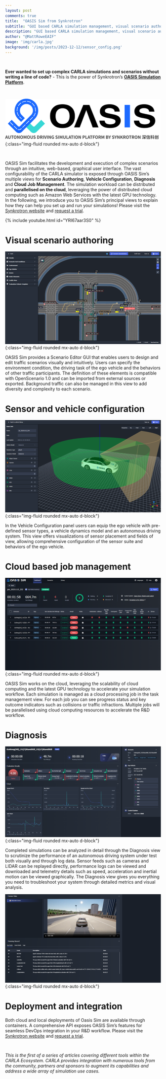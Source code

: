 ```yaml
---
layout: post
comments: true
title:  "OASIS Sim from Synkrotron"
subtitle: "GUI based CARLA simulation management, visual scenario authoring and cloud job management in the OASIS Sim platform"
description: "GUI based CARLA simulation management, visual scenario authoring and cloud job management in the OASIS Sim platform"
author: "@MattRoweEAIF"
image: 'img/carla.jpg'
background: '/img/posts/2023-12-12/sensor_config.png'
---
```


<br>


**Ever wanted to set up complex CARLA simulations and scenarios without writing a line of code?** - This is the power of Synkrotron’s [__OASIS Simulation Platform__](https://www.synkrotron.ai/sim.html).

<br>

![OASIS logo](/img/posts/2023-12-12/oasis_logo.png){:class="img-fluid rounded mx-auto d-block"}

<br>

 OASIS Sim facilitates the development and execution of complex scenarios through an intuitive, web-based, graphical user interface. The vast configurability of the CARLA simulator is exposed through OASIS Sim’s multiple views for __Scenario Authoring__, __Vehicle Configuration__, __Diagnosis__ and __Cloud Job Management__. The simulation workload can be distributed and __parallelised on the cloud__, leveraging the power of distributed cloud computing such as Amazon Web Services with the latest GPU technology. In the following, we introduce you to OASIS Sim’s principal views to explain how they can help you set up and run your simulations! Please visit the [Synkrotron website](http://www.synkrotron.ai/) and [request a trial](https://synkrotron.ai/contact.html).

{% include youtube.html id="YRI67aar3S0" %}

# Visual scenario authoring

![OASIS scenario authoring](/img/posts/2023-12-12/scenario_authoring.png){:class="img-fluid rounded mx-auto d-block"}

OASIS Sim provides a Scenario Editor GUI that enables users to design and edit traffic scenarios visually and intuitively. Users can specify the environment condition, the driving task of the ego vehicle and the behaviors of other traffic participants. The definition of these elements is compatible with OpenScenario 1.0 and can be imported from external sources or exported. Background traffic can also be managed in this view to add diversity and complexity to each scenario.

# Sensor and vehicle configuration

![OASIS vehicle config](/img/posts/2023-12-12/sensor_config.png){:class="img-fluid rounded mx-auto d-block"}

In the Vehicle Configuration panel users can equip the ego vehicle with pre-defined sensor types, a vehicle dynamics model and an autonomous driving system. This view offers visualizations of sensor placement and fields of view, allowing comprehensive configuration of the sensor suite and behaviors of the ego vehicle.


# Cloud based job management

![OASIS job management](/img/posts/2023-12-12/job_management.png){:class="img-fluid rounded mx-auto d-block"}

OASIS Sim works on the cloud, leveraging the scalability of cloud computing and the latest GPU technology to accelerate your simulation workflow. Each simulation is managed as a cloud processing job in the task management view. For each job you can see progress status and key outcome indicators such as collisions or traffic infractions. Multiple jobs will be parallelised using cloud computing resources to accelerate the R&D workflow. 

# Diagnosis 

![OASIS diagnosis 1](/img/posts/2023-12-12/diagnosis_1.png){:class="img-fluid rounded mx-auto d-block"}

Completed simulations can be analyzed in detail through the Diagnosis view to scrutinize the performance of an autonomous driving system under test both visually and through log data. Sensor feeds such as cameras and LIDAR can be replayed directly, performance logs can be viewed and downloaded and telemetry details such as speed, acceleration and inertial motion can be viewed graphically. The Diagnosis view gives you everything you need to troubleshoot your system through detailed metrics and visual analysis. 

![OASIS diagnosis 2](/img/posts/2023-12-12/diagnosis_2.png){:class="img-fluid rounded mx-auto d-block"}

# Deployment and integration

Both cloud and local deployments of Oasis Sim are available through containers. A comprehensive API exposes OASIS Sim’s features for seamless DevOps integration in your R&D workflow. Please visit the [Synkrotron website](http://www.synkrotron.ai/) and [request a trial](https://synkrotron.ai/contact.html).

<br>

*This is the first of a series of articles covering different tools within the CARLA Ecosystem. CARLA provides integration with numerous tools from the community, partners and sponsors to augment its capabilities and address a wide array of simulation use cases.*
